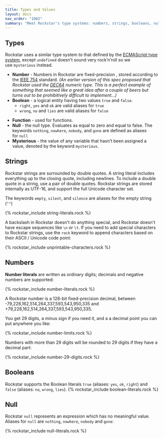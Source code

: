 ```yaml
---
title: Types and Values
layout: docs
nav_order: "1002"
summary: "Meet Rockstar's type systems: numbers, strings, booleans, null, and mysterious."
---
```

## Types

Rockstar uses a similar type system to that defined by the [ECMAScript type system](http://www.ecma-international.org/ecma-262/5.1/#sec-8), except `undefined` doesn’t sound very rock’n’roll so we use `mysterious` instead.

* **Number** - Numbers in Rockstar are fixed-precision , stored according to the [IEEE 754](https://en.wikipedia.org/wiki/IEEE_754) standard. _(An earlier version of this spec proposed that Rockstar used the [DEC64](http://www.dec64.com/) numeric type. This is a perfect example of something that seemed like a great idea after a couple of beers but turns out to be prohibitively difficult to implement…)_
* **Boolean** - a logical entity having two values `true` and `false`.
	- `right`, `yes` and `ok` are valid aliases for `true`
	- `wrong`, `no` and `lies` are valid aliases for `false`
- **Function** - used for functions.
- **Null** - the null type. Evaluates as equal to zero and equal to false. The keywords `nothing`, `nowhere`, `nobody`, and `gone` are defined as aliases for `null`
- **Mysterious** - the value of any variable that hasn’t been assigned a value, denoted by the keyword `mysterious`.

## Strings

Rockstar strings are surrounded by double quotes. A string literal includes everything up to the closing quote, including newlines. To include a double quote in a string, use a pair of double quotes. Rockstar strings are stored internally as UTF-16, and support the full Unicode character set.

The keywords `empty`, `silent`, and `silence` are aliases for the empty string (`""`)

{% rockstar_include string-literals.rock %}

A backslash in Rockstar doesn't do anything special, and Rockstar doesn't have escape sequences like `\n` or `\t`. If you need to add special characters to Rockstar strings, use the `rock` keyword to append characters based on their ASCII / Unicode code point:

{% rockstar_include unprintable-characters.rock %}
## Numbers

**Number literals** are written as ordinary digits; decimals and negative numbers are supported:

{% rockstar_include number-literals.rock %}

A Rockstar number is a 128-bit fixed-precision decimal, between -79,228,162,514,264,337,593,543,950,335 and +79,228,162,514,264,337,593,543,950,335.

You get 29 digits, a minus sign if you need it, and a a decimal point you can put anywhere you like:

{% rockstar_include number-limits.rock %}

Numbers with more than 29 digits will be rounded to 29 digits if they have a decimal part:

{% rockstar_include number-29-digits.rock %}
## Booleans

Rockstar supports the Boolean literals `true` (aliases: `yes`, `ok`, `right`) and `false` (aliases: `no`, `wrong`, `lies`).
{% rockstar_include boolean-literals.rock %}
## Null

Rockstar `null` represents an expression which has no meaningful value. Aliases for `null` are `nothing`, `nowhere`, `nobody` and `gone`:

{% rockstar_include null-literals.rock %}